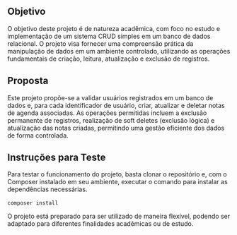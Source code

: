 ## Objetivo

O objetivo deste projeto é de natureza acadêmica, com foco no estudo e implementação de um sistema CRUD simples em um banco de dados relacional. O projeto visa fornecer uma compreensão prática da manipulação de dados em um ambiente controlado, utilizando as operações fundamentais de criação, leitura, atualização e exclusão de registros.

## Proposta

Este projeto propõe-se a validar usuários registrados em um banco de dados e, para cada identificador de usuário, criar, atualizar e deletar notas de agenda associadas. As operações permitidas incluem a exclusão permanente de registros, realização de soft deletes (exclusão lógica) e atualização das notas criadas, permitindo uma gestão eficiente dos dados de forma controlada.

## Instruções para Teste

Para testar o funcionamento do projeto, basta clonar o repositório e, com o Composer instalado em seu ambiente, executar o comando para instalar as dependências necessárias.  <pre> ```composer install ``` </pre> O projeto está preparado para ser utilizado de maneira flexível, podendo ser adaptado para diferentes finalidades acadêmicas ou de estudo.
